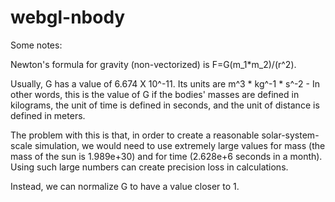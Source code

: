 # webgl-nbody

Some notes:

Newton's formula for gravity (non-vectorized) is F=G(m_1*m_2)/(r^2).

Usually, G has a value of 6.674 X 10^-11. Its units are m^3 * kg^-1 * s^-2 - In other words, this is the value of G if the bodies' masses are defined in kilograms, the unit of time is defined in seconds, and the unit of distance is defined in meters.

The problem with this is that, in order to create a reasonable solar-system-scale simulation, we would need to use extremely large values for mass (the mass of the sun is 1.989e+30) and for time (2.628e+6 seconds in a month). Using such large numbers can create precision loss in calculations.

Instead, we can normalize G to have a value closer to 1.